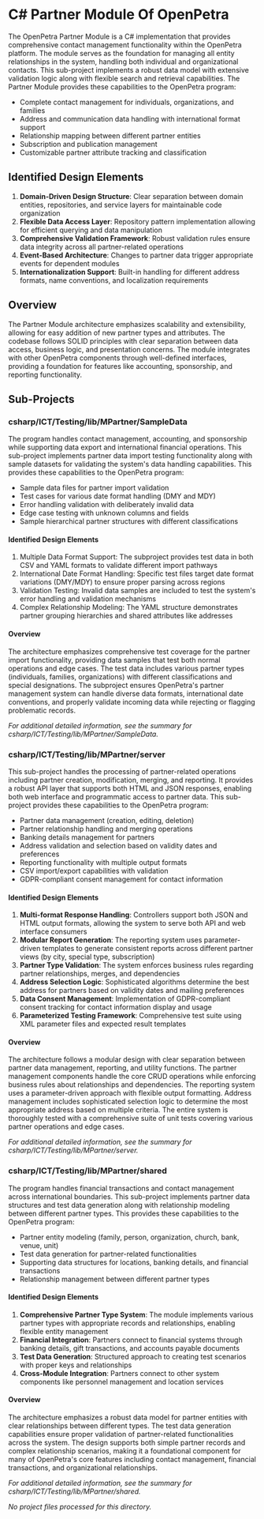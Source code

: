 # C# Partner Module Of OpenPetra

The OpenPetra Partner Module is a C# implementation that provides comprehensive contact management functionality within the OpenPetra platform. The module serves as the foundation for managing all entity relationships in the system, handling both individual and organizational contacts. This sub-project implements a robust data model with extensive validation logic along with flexible search and retrieval capabilities. The Partner Module provides these capabilities to the OpenPetra program:

- Complete contact management for individuals, organizations, and families
- Address and communication data handling with international format support
- Relationship mapping between different partner entities
- Subscription and publication management
- Customizable partner attribute tracking and classification

## Identified Design Elements

1. **Domain-Driven Design Structure**: Clear separation between domain entities, repositories, and service layers for maintainable code organization
2. **Flexible Data Access Layer**: Repository pattern implementation allowing for efficient querying and data manipulation
3. **Comprehensive Validation Framework**: Robust validation rules ensure data integrity across all partner-related operations
4. **Event-Based Architecture**: Changes to partner data trigger appropriate events for dependent modules
5. **Internationalization Support**: Built-in handling for different address formats, name conventions, and localization requirements

## Overview
The Partner Module architecture emphasizes scalability and extensibility, allowing for easy addition of new partner types and attributes. The codebase follows SOLID principles with clear separation between data access, business logic, and presentation concerns. The module integrates with other OpenPetra components through well-defined interfaces, providing a foundation for features like accounting, sponsorship, and reporting functionality.

## Sub-Projects

### csharp/ICT/Testing/lib/MPartner/SampleData

The program handles contact management, accounting, and sponsorship while supporting data export and international financial operations. This sub-project implements partner data import testing functionality along with sample datasets for validating the system's data handling capabilities. This provides these capabilities to the OpenPetra program:

- Sample data files for partner import validation
- Test cases for various date format handling (DMY and MDY)
- Error handling validation with deliberately invalid data
- Edge case testing with unknown columns and fields
- Sample hierarchical partner structures with different classifications

#### Identified Design Elements

1. Multiple Data Format Support: The subproject provides test data in both CSV and YAML formats to validate different import pathways
2. International Date Format Handling: Specific test files target date format variations (DMY/MDY) to ensure proper parsing across regions
3. Validation Testing: Invalid data samples are included to test the system's error handling and validation mechanisms
4. Complex Relationship Modeling: The YAML structure demonstrates partner grouping hierarchies and shared attributes like addresses

#### Overview
The architecture emphasizes comprehensive test coverage for the partner import functionality, providing data samples that test both normal operations and edge cases. The test data includes various partner types (individuals, families, organizations) with different classifications and special designations. The subproject ensures OpenPetra's partner management system can handle diverse data formats, international date conventions, and properly validate incoming data while rejecting or flagging problematic records.

  *For additional detailed information, see the summary for csharp/ICT/Testing/lib/MPartner/SampleData.*

### csharp/ICT/Testing/lib/MPartner/server

This sub-project handles the processing of partner-related operations including partner creation, modification, merging, and reporting. It provides a robust API layer that supports both HTML and JSON responses, enabling both web interface and programmatic access to partner data. This sub-project provides these capabilities to the OpenPetra program:

- Partner data management (creation, editing, deletion)
- Partner relationship handling and merging operations
- Banking details management for partners
- Address validation and selection based on validity dates and preferences
- Reporting functionality with multiple output formats
- CSV import/export capabilities with validation
- GDPR-compliant consent management for contact information

#### Identified Design Elements

1. **Multi-format Response Handling**: Controllers support both JSON and HTML output formats, allowing the system to serve both API and web interface consumers
2. **Modular Report Generation**: The reporting system uses parameter-driven templates to generate consistent reports across different partner views (by city, special type, subscription)
3. **Partner Type Validation**: The system enforces business rules regarding partner relationships, merges, and dependencies
4. **Address Selection Logic**: Sophisticated algorithms determine the best address for partners based on validity dates and mailing preferences
5. **Data Consent Management**: Implementation of GDPR-compliant consent tracking for contact information display and usage
6. **Parameterized Testing Framework**: Comprehensive test suite using XML parameter files and expected result templates

#### Overview
The architecture follows a modular design with clear separation between partner data management, reporting, and utility functions. The partner management components handle the core CRUD operations while enforcing business rules about relationships and dependencies. The reporting system uses a parameter-driven approach with flexible output formatting. Address management includes sophisticated selection logic to determine the most appropriate address based on multiple criteria. The entire system is thoroughly tested with a comprehensive suite of unit tests covering various partner operations and edge cases.

  *For additional detailed information, see the summary for csharp/ICT/Testing/lib/MPartner/server.*

### csharp/ICT/Testing/lib/MPartner/shared

The program handles financial transactions and contact management across international boundaries. This sub-project implements partner data structures and test data generation along with relationship modeling between different partner types. This provides these capabilities to the OpenPetra program:

- Partner entity modeling (family, person, organization, church, bank, venue, unit)
- Test data generation for partner-related functionalities
- Supporting data structures for locations, banking details, and financial transactions
- Relationship management between different partner types

#### Identified Design Elements

1. **Comprehensive Partner Type System**: The module implements various partner types with appropriate records and relationships, enabling flexible entity management
2. **Financial Integration**: Partners connect to financial systems through banking details, gift transactions, and accounts payable documents
3. **Test Data Generation**: Structured approach to creating test scenarios with proper keys and relationships
4. **Cross-Module Integration**: Partners connect to other system components like personnel management and location services

#### Overview
The architecture emphasizes a robust data model for partner entities with clear relationships between different types. The test data generation capabilities ensure proper validation of partner-related functionalities across the system. The design supports both simple partner records and complex relationship scenarios, making it a foundational component for many of OpenPetra's core features including contact management, financial transactions, and organizational relationships.

  *For additional detailed information, see the summary for csharp/ICT/Testing/lib/MPartner/shared.*

*No project files processed for this directory.*

[Generated by the Sage AI expert workbench: 2025-03-30 02:22:57  https://sage-tech.ai/workbench]: #
